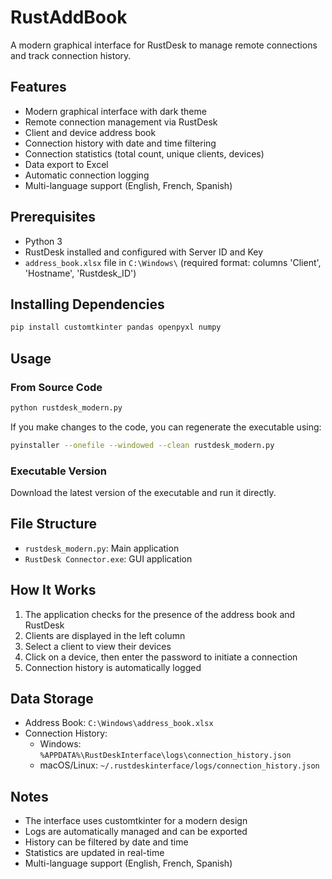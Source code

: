 # RustAddBook

A modern graphical interface for RustDesk to manage remote connections and track connection history.

## Features

- Modern graphical interface with dark theme
- Remote connection management via RustDesk
- Client and device address book
- Connection history with date and time filtering
- Connection statistics (total count, unique clients, devices)
- Data export to Excel
- Automatic connection logging
- Multi-language support (English, French, Spanish)

## Prerequisites

- Python 3
- RustDesk installed and configured with Server ID and Key
- `address_book.xlsx` file in `C:\Windows\` (required format: columns 'Client', 'Hostname', 'Rustdesk_ID')

## Installing Dependencies

```bash
pip install customtkinter pandas openpyxl numpy
```

## Usage

### From Source Code
```bash
python rustdesk_modern.py
```

If you make changes to the code, you can regenerate the executable using:
```bash
pyinstaller --onefile --windowed --clean rustdesk_modern.py
```

### Executable Version
Download the latest version of the executable and run it directly.

## File Structure

- `rustdesk_modern.py`: Main application
- `RustDesk Connector.exe`: GUI application

## How It Works

1. The application checks for the presence of the address book and RustDesk
2. Clients are displayed in the left column
3. Select a client to view their devices
4. Click on a device, then enter the password to initiate a connection
5. Connection history is automatically logged

## Data Storage

- Address Book: `C:\Windows\address_book.xlsx`
- Connection History: 
  - Windows: `%APPDATA%\RustDeskInterface\logs\connection_history.json`
  - macOS/Linux: `~/.rustdeskinterface/logs/connection_history.json`

## Notes

- The interface uses customtkinter for a modern design
- Logs are automatically managed and can be exported
- History can be filtered by date and time
- Statistics are updated in real-time
- Multi-language support (English, French, Spanish)